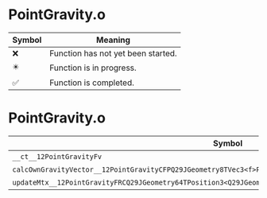 # PointGravity.o
| Symbol | Meaning 
| ------------- | ------------- 
| :x: | Function has not yet been started. 
| :eight_pointed_black_star: | Function is in progress. 
| :white_check_mark: | Function is completed. 


# PointGravity.o
| Symbol | Decompiled? |
| ------------- | ------------- |
| `__ct__12PointGravityFv` | :white_check_mark: |
| `calcOwnGravityVector__12PointGravityCFPQ29JGeometry8TVec3<f>PfRCQ29JGeometry8TVec3<f>` | :white_check_mark: |
| `updateMtx__12PointGravityFRCQ29JGeometry64TPosition3<Q29JGeometry38TMatrix34<Q29JGeometry13SMatrix34C<f>>>` | :white_check_mark: |
